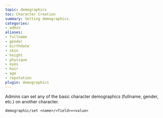 ```yaml
---
topic: demographics
toc: Character Creation
summary: Setting demographics.
categories:
- admin
aliases:
- fullname
- gender
- birthdate
- skin
- height
- physique
- eyes
- hair
- age
- reputation
plugin: demographics
---
```

Admins can set any of the basic character demographics (fullname, gender, etc.) on another character.

`demographic/set <name>/<field>=<value>`